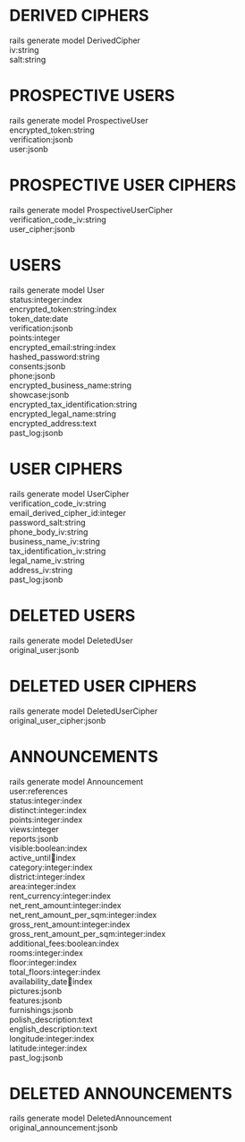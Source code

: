 # DERIVED CIPHERS
rails generate model DerivedCipher \
iv:string \
salt:string

# PROSPECTIVE USERS
rails generate model ProspectiveUser \
encrypted_token:string \
verification:jsonb \
user:jsonb

# PROSPECTIVE USER CIPHERS
rails generate model ProspectiveUserCipher \
verification_code_iv:string \
user_cipher:jsonb

# USERS
rails generate model User \
status:integer:index \
encrypted_token:string:index \
token_date:date \
verification:jsonb \
points:integer \
encrypted_email:string:index \
hashed_password:string \
consents:jsonb \
phone:jsonb \
encrypted_business_name:string \
showcase:jsonb \
encrypted_tax_identification:string \
encrypted_legal_name:string \
encrypted_address:text \
past_log:jsonb

# USER CIPHERS
rails generate model UserCipher \
verification_code_iv:string \
email_derived_cipher_id:integer \
password_salt:string \
phone_body_iv:string \
business_name_iv:string \
tax_identification_iv:string \
legal_name_iv:string \
address_iv:string \
past_log:jsonb

# DELETED USERS
rails generate model DeletedUser \
original_user:jsonb

# DELETED USER CIPHERS
rails generate model DeletedUserCipher \
original_user_cipher:jsonb

# ANNOUNCEMENTS
rails generate model Announcement \
user:references \
status:integer:index \
distinct:integer:index \
points:integer:index \
views:integer \
reports:jsonb \
visible:boolean:index \
active_until:date:index \
category:integer:index \
district:integer:index \
area:integer:index \
rent_currency:integer:index \
net_rent_amount:integer:index \
net_rent_amount_per_sqm:integer:index \
gross_rent_amount:integer:index \
gross_rent_amount_per_sqm:integer:index \
additional_fees:boolean:index \
rooms:integer:index \
floor:integer:index \
total_floors:integer:index \
availability_date:date:index \
pictures:jsonb \
features:jsonb \
furnishings:jsonb \
polish_description:text \
english_description:text \
longitude:integer:index \
latitude:integer:index \
past_log:jsonb

# DELETED ANNOUNCEMENTS
rails generate model DeletedAnnouncement \
original_announcement:jsonb
